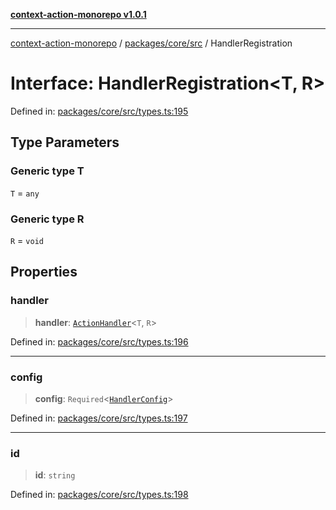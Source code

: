[**context-action-monorepo v1.0.1**](../../../../README.md)

***

[context-action-monorepo](../../../../README.md) / [packages/core/src](../README.md) / HandlerRegistration

# Interface: HandlerRegistration\<T, R\>

Defined in: [packages/core/src/types.ts:195](https://github.com/mineclover/context-action/blob/2861d61b4b5d930e9e7f5277983455dc296dc859/packages/core/src/types.ts#L195)

## Type Parameters

### Generic type T

`T` = `any`

### Generic type R

`R` = `void`

## Properties

### handler

> **handler**: [`ActionHandler`](../type-aliases/ActionHandler.md)\<`T`, `R`\>

Defined in: [packages/core/src/types.ts:196](https://github.com/mineclover/context-action/blob/2861d61b4b5d930e9e7f5277983455dc296dc859/packages/core/src/types.ts#L196)

***

### config

> **config**: `Required`\<[`HandlerConfig`](HandlerConfig.md)\>

Defined in: [packages/core/src/types.ts:197](https://github.com/mineclover/context-action/blob/2861d61b4b5d930e9e7f5277983455dc296dc859/packages/core/src/types.ts#L197)

***

### id

> **id**: `string`

Defined in: [packages/core/src/types.ts:198](https://github.com/mineclover/context-action/blob/2861d61b4b5d930e9e7f5277983455dc296dc859/packages/core/src/types.ts#L198)
